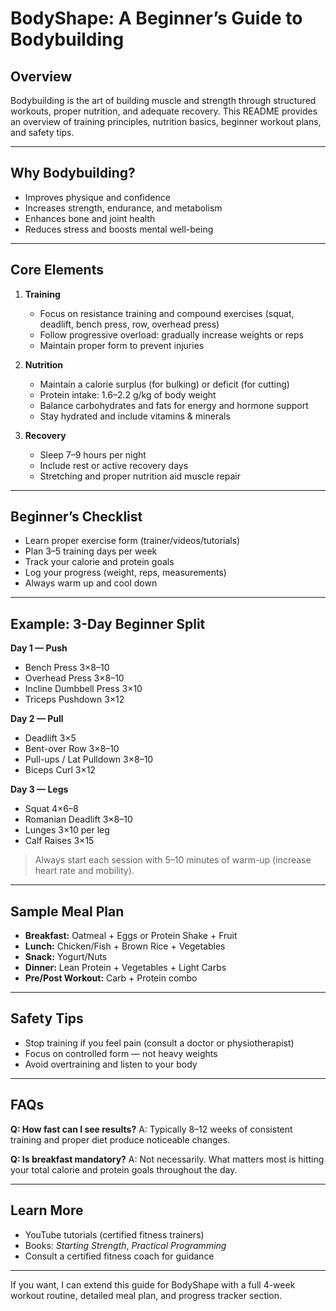# BodyShape: A Beginner’s Guide to Bodybuilding

## Overview

Bodybuilding is the art of building muscle and strength through structured workouts, proper nutrition, and adequate recovery. This README provides an overview of training principles, nutrition basics, beginner workout plans, and safety tips.

---

## Why Bodybuilding?

* Improves physique and confidence
* Increases strength, endurance, and metabolism
* Enhances bone and joint health
* Reduces stress and boosts mental well-being

---

## Core Elements

1. **Training**

   * Focus on resistance training and compound exercises (squat, deadlift, bench press, row, overhead press)
   * Follow progressive overload: gradually increase weights or reps
   * Maintain proper form to prevent injuries

2. **Nutrition**

   * Maintain a calorie surplus (for bulking) or deficit (for cutting)
   * Protein intake: 1.6–2.2 g/kg of body weight
   * Balance carbohydrates and fats for energy and hormone support
   * Stay hydrated and include vitamins & minerals

3. **Recovery**

   * Sleep 7–9 hours per night
   * Include rest or active recovery days
   * Stretching and proper nutrition aid muscle repair

---

## Beginner’s Checklist

* Learn proper exercise form (trainer/videos/tutorials)
* Plan 3–5 training days per week
* Track your calorie and protein goals
* Log your progress (weight, reps, measurements)
* Always warm up and cool down

---

## Example: 3-Day Beginner Split

**Day 1 — Push**

* Bench Press 3×8–10
* Overhead Press 3×8–10
* Incline Dumbbell Press 3×10
* Triceps Pushdown 3×12

**Day 2 — Pull**

* Deadlift 3×5
* Bent-over Row 3×8–10
* Pull-ups / Lat Pulldown 3×8–10
* Biceps Curl 3×12

**Day 3 — Legs**

* Squat 4×6–8
* Romanian Deadlift 3×8–10
* Lunges 3×10 per leg
* Calf Raises 3×15

> Always start each session with 5–10 minutes of warm-up (increase heart rate and mobility).

---

## Sample Meal Plan

* **Breakfast:** Oatmeal + Eggs or Protein Shake + Fruit
* **Lunch:** Chicken/Fish + Brown Rice + Vegetables
* **Snack:** Yogurt/Nuts
* **Dinner:** Lean Protein + Vegetables + Light Carbs
* **Pre/Post Workout:** Carb + Protein combo

---

## Safety Tips

* Stop training if you feel pain (consult a doctor or physiotherapist)
* Focus on controlled form — not heavy weights
* Avoid overtraining and listen to your body

---

## FAQs

**Q: How fast can I see results?**
A: Typically 8–12 weeks of consistent training and proper diet produce noticeable changes.

**Q: Is breakfast mandatory?**
A: Not necessarily. What matters most is hitting your total calorie and protein goals throughout the day.

---

## Learn More

* YouTube tutorials (certified fitness trainers)
* Books: *Starting Strength*, *Practical Programming*
* Consult a certified fitness coach for guidance

---

If you want, I can extend this guide for BodyShape with a full 4-week workout routine, detailed meal plan, and progress tracker section.
